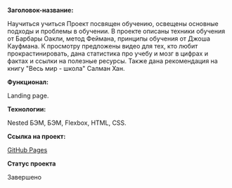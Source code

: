 **Заголовок-название:**

Научиться учиться
Проект посвящен обучению, освещены основные подходы и проблемы в обучении. В проекте описаны техники обучения от Барбары Оакли, метод Феймана, принципы обучения от Джоша Кауфмана. К просмотру предложены видео для тех, кто любит прокрастинировать, дана статистика про учебу и мозг в цифрах и фактах и ссылки на полезные ресурсы. Также дана рекомендация на книгу "Весь мир - школа" Салман Хан.

**Функционал:**

Landing page.

**Технологии:**

Nested БЭМ, БЭМ, Flexbox, HTML, CSS.

**Ссылка на проект:**

[GitHub Pages](https://olga-mus.github.io/how-to-learn/index.html)

**Статус проекта**

Завершено
